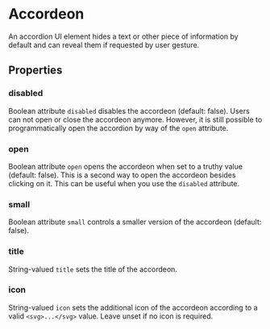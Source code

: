# Accordeon

An accordion UI element hides a text or other piece of information by default and can reveal them if requested by user gesture.

## Properties

### disabled

Boolean attribute `disabled` disables the accordeon (default: false). Users can not open or close the accordeon anymore. However, it is still possible to programmatically open the accordion by way of the `open` attribute.

### open

Boolean attribute `open` opens the accordeon when set to a truthy value (default: false). This is a second way to open the accordeon besides clicking on it. This can be useful when you use the `disabled` attribute.

### small

Boolean attribute `small` controls a smaller version of the accordeon (default: false).

### title

String-valued `title` sets the title of the accordeon.

### icon

String-valued `icon` sets the additional icon of the accordeon according to a valid `<svg>...</svg>` value. Leave unset if no icon is required.
